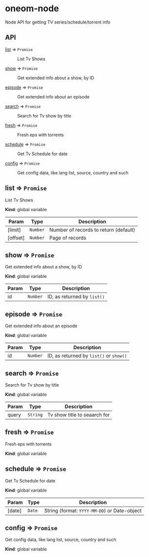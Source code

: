 # oneom-node

Node API for getting TV series/schedule/torrent info

## API

<dl>
<dt><a href="#list">list</a> ⇒ <code>Promise</code></dt>
<dd><p>List Tv Shows</p>
</dd>
<dt><a href="#show">show</a> ⇒ <code>Promise</code></dt>
<dd><p>Get extended info about a show, by ID</p>
</dd>
<dt><a href="#episode">episode</a> ⇒ <code>Promise</code></dt>
<dd><p>Get extended info about an episode</p>
</dd>
<dt><a href="#search">search</a> ⇒ <code>Promise</code></dt>
<dd><p>Search for Tv show by title</p>
</dd>
<dt><a href="#fresh">fresh</a> ⇒ <code>Promise</code></dt>
<dd><p>Fresh eps with torrents</p>
</dd>
<dt><a href="#schedule">schedule</a> ⇒ <code>Promise</code></dt>
<dd><p>Get Tv Schedule for date</p>
</dd>
<dt><a href="#config">config</a> ⇒ <code>Promise</code></dt>
<dd><p>Get config data, like lang list, source, country and such</p>
</dd>
</dl>

<a name="list"></a>

## list ⇒ <code>Promise</code>
List Tv Shows

**Kind**: global variable

| Param | Type | Description |
| --- | --- | --- |
| [limit] | <code>Number</code> | Number of records to return (default) |
| [offset] | <code>Number</code> | Page of records |

<a name="show"></a>

## show ⇒ <code>Promise</code>
Get extended info about a show, by ID

**Kind**: global variable

| Param | Type | Description |
| --- | --- | --- |
| id | <code>Number</code> | ID, as returned by `list()` |

<a name="episode"></a>

## episode ⇒ <code>Promise</code>
Get extended info about an episode

**Kind**: global variable

| Param | Type | Description |
| --- | --- | --- |
| id | <code>Number</code> | ID, as returned by `list()` or `show()` |

<a name="search"></a>

## search ⇒ <code>Promise</code>
Search for Tv show by title

**Kind**: global variable

| Param | Type | Description |
| --- | --- | --- |
| query | <code>String</code> | Tv show title to seaarch for |

<a name="fresh"></a>

## fresh ⇒ <code>Promise</code>
Fresh eps with torrents

**Kind**: global variable
<a name="schedule"></a>

## schedule ⇒ <code>Promise</code>
Get Tv Schedule for date

**Kind**: global variable

| Param | Type | Description |
| --- | --- | --- |
| [date] | <code>Date</code> | String (format: `YYYY-MM-DD`) or Date-object |

<a name="config"></a>

## config ⇒ <code>Promise</code>
Get config data, like lang list, source, country and such

**Kind**: global variable